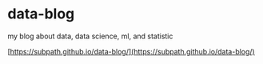 # data-blog
my blog about data, data science, ml, and statistic

[https://subpath.github.io/data-blog/](https://subpath.github.io/data-blog/)
